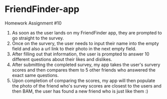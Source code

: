 # FriendFinder-app
Homework Assignment #10
1. As soon as the user lands on my FriendFinder app, they are prompted to go straight to the survey.
2. Once on the survery, the user needs to input their name into the empty field and also a url link to their photo in the next empty field.  
3. After filling out that information, the user is prompted to answer 10 different questions about their likes and dislikes.
4. After submitting the completed survey, my app takes the user's survery scores and then compares them to 5 other friends who answered the exact same questions. 
5. Upon completion of comparing the scores, my app will then populate the photo of the friend who's survey scores are closest to the users and then BAM, the user has found a new friend who is just like them :)